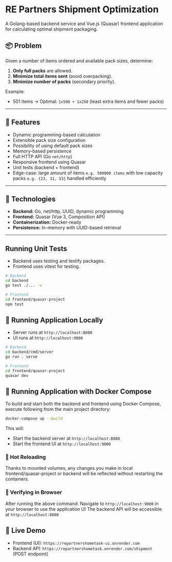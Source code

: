 # RE Partners Shipment Optimization

A Golang-based backend service and Vue.js (Quasar) frontend application for calculating optimal shipment packaging.

## 📦 Problem

Given a number of items ordered and available pack sizes, determine:
1. **Only full packs** are allowed.
2. **Minimize total items sent** (avoid overpacking).
3. **Minimize number of packs** (secondary priority).

Example:
- 501 items → Optimal: `1x500 + 1x250` (least extra items and fewer packs)

---

## 🧪 Features

- Dynamic programming-based calculation
- Extensible pack size configuration
- Possibility of using default pack sizes
- Memory-based persistence
- Full HTTP API (Go `net/http`)
- Responsive frontend using Quasar
- Unit tests (backend + frontend)
- Edge-case: large amount of items `e.g. 500000 items` with low capacity packs `e.g. {23, 31, 53}` handled efficiently
---

## 🧰 Technologies

- **Backend:** Go, net/http, UUID, dynamic programming
- **Frontend:** Quasar (Vue 3, Composition API)
- **Containerization:** Docker-ready
- **Persistence:** In-memory with UUID-based retrieval

---

## Running Unit Tests

- Backend uses testing and testify packages.
- Frontend uses vitest for testing.

```bash
# Backend
cd backend
go test ./... -v

# Frontend
cd frontend/quasar-project
npm test
``` 

## 🚀 Running Application Locally

- Server runs at `http://localhost:8080`
- UI runs at `http://localhost:9000`

```bash
# Backend
cd backend/cmd/server
go run . serve

# Frontend
cd frontend/quasar-project
quasar dev
```

## 🐳 Running Application with Docker Compose

To build and start both the backend and frontend using Docker Compose, 
execute following from the main project directory:
```bash
docker-compose up --build
```

This will:
- Start the backend server at `http://localhost:8080`
- Start the frontend UI at `http://localhost:9000`

### 🔁 Hot Reloading

Thanks to mounted volumes, any changes you make in local frontend/quasar-project or backend will be reflected without restarting the containers.

### 🔎 Verifying in Browser

After running the above command:
Navigate to `http://localhost:9000` in your browser to use the application UI
The backend API will be accessible at `http://localhost:8080`

## 🚀 Live Demo

- Frontend (UI): `https://repartnershometask-ui.onrender.com`
- Backend API: `https://repartnershometask.onrender.com/shipment` (POST endpoint)